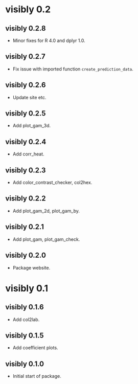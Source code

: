 # visibly 0.2

## visibly 0.2.8
* Minor fixes for R 4.0 and dplyr 1.0.


## visibly 0.2.7
* Fix issue with imported function `create_prediction_data`.

## visibly 0.2.6

* Update site etc.

## visibly 0.2.5

* Add plot_gam_3d.

## visibly 0.2.4

* Add corr_heat.

## visibly 0.2.3

* Add color_contrast_checker, col2hex.

## visibly 0.2.2

* Add plot_gam_2d, plot_gam_by.

## visibly 0.2.1

* Add plot_gam, plot_gam_check.

## visibly 0.2.0

* Package website.



# visibly 0.1

## visibly 0.1.6

* Add col2lab.

## visibly 0.1.5

* Add coefficient plots.

## visibly 0.1.0

* Initial start of package.




